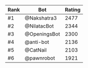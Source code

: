 Rank|Bot|Rating
---|---|---
#1|@Nakshatra3|2477
#2|@NilatacBot|2344
#3|@OpeningsBot|2300
#4|@anti-bot|2136
#5|@CatNail|2103
#6|@pawnrobot|1921
